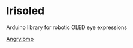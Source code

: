 # Irisoled
Arduino library for robotic OLED eye expressions

[Angry.bmp](https://github.com/user-attachments/files/21796326/Angry.bmp)
